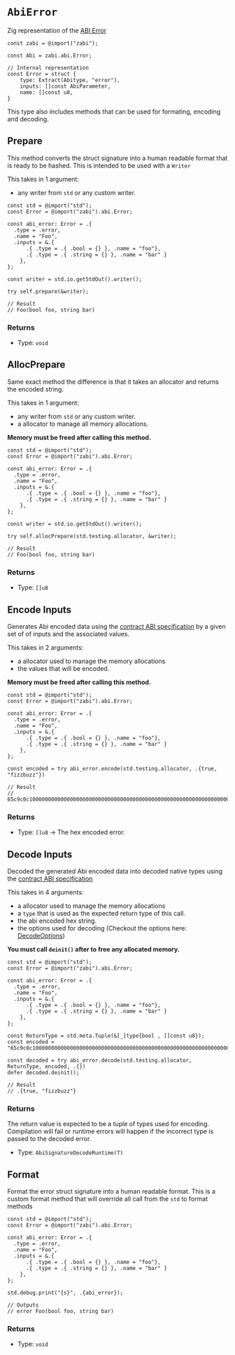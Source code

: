 # `AbiError` 

Zig representation of the [ABI Error](https://docs.soliditylang.org/en/latest/abi-spec.html#json)

```zig
const zabi = @import("zabi");

const Abi = zabi.abi.Error;

// Internal representation
const Error = struct {
    type: Extract(Abitype, "error"),
    inputs: []const AbiParameter,
    name: []const u8,
}
```

This type also includes methods that can be used for formating, encoding and decoding.

## Prepare

This method converts the struct signature into a human readable format that is ready to be hashed. This is intended to be used with a `Writer`

This takes in 1 argument:

- any writer from `std` or any custom writer.

```zig
const std = @import("std");
const Error = @import("zabi").abi.Error;

const abi_error: Error = .{
  .type = .error, 
  .name = "Foo", 
  .inputs = &.{
      .{ .type = .{ .bool = {} }, .name = "foo"}, 
      .{ .type = .{ .string = {} }, .name = "bar" } 
    },
};

const writer = std.io.getStdOut().writer();

try self.prepare(&writer);

// Result
// Foo(bool foo, string bar)
```

### Returns

- Type: `void`

## AllocPrepare

Same exact method the difference is that it takes an allocator and returns the encoded string.

This takes in 1 argument:

- any writer from `std` or any custom writer.
- a allocator to manage all memory allocations.

**Memory must be freed after calling this method.**

```zig
const std = @import("std");
const Error = @import("zabi").abi.Error;

const abi_error: Error = .{
  .type = .error, 
  .name = "Foo", 
  .inputs = &.{
      .{ .type = .{ .bool = {} }, .name = "foo"}, 
      .{ .type = .{ .string = {} }, .name = "bar" } 
    },
};

const writer = std.io.getStdOut().writer();

try self.allocPrepare(std.testing.allocator, &writer);

// Result
// Foo(bool foo, string bar)
```

### Returns

- Type: `[]u8`

## Encode Inputs

Generates Abi encoded data using the [contract ABI specification](https://docs.soliditylang.org/en/latest/abi-spec.html#json) by a given set of of inputs and the associated values.

This takes in 2 arguments:

- a allocator used to manage the memory allocations
- the values that will be encoded.

**Memory must be freed after calling this method.**

```zig
const std = @import("std");
const Error = @import("zabi").abi.Error;

const abi_error: Error = .{
  .type = .error, 
  .name = "Foo", 
  .inputs = &.{
      .{ .type = .{ .bool = {} }, .name = "foo"}, 
      .{ .type = .{ .string = {} }, .name = "bar" } 
    },
};

const encoded = try abi_error.encode(std.testing.allocator, .{true, "fizzbuzz"})

// Result
// 65c9c0c100000000000000000000000000000000000000000000000000000000000000010000000000000000000000000000000000000000000000000000000000000040000000000000000000000000000000000000000000000000000000000000000866697a7a62757a7a000000000000000000000000000000000000000000000000
```

### Returns

- Type: `[]u8` -> The hex encoded error.

## Decode Inputs

Decoded the generated Abi encoded data into decoded native types using the [contract ABI specification](https://docs.soliditylang.org/en/latest/abi-spec.html#json)

This takes in 4 arguments:

- a allocator used to manage the memory allocations
- a `type` that is used as the expected return type of this call.
- the abi encoded hex string.
- the options used for decoding (Checkout the options here: [DecodeOptions](/api/abi_utils/types#decodedoptions))

**You must call `deinit()` after to free any allocated memory.**

```zig
const std = @import("std");
const Error = @import("zabi").abi.Error;

const abi_error: Error = .{
  .type = .error, 
  .name = "Foo", 
  .inputs = &.{
      .{ .type = .{ .bool = {} }, .name = "foo"}, 
      .{ .type = .{ .string = {} }, .name = "bar" } 
    },
};

const ReturnType = std.meta.Tuple(&[_]type{bool , []const u8});
const encoded = "65c9c0c100000000000000000000000000000000000000000000000000000000000000010000000000000000000000000000000000000000000000000000000000000040000000000000000000000000000000000000000000000000000000000000000866697a7a62757a7a000000000000000000000000000000000000000000000000"

const decoded = try abi_error.decode(std.testing.allocator, ReturnType, encoded, .{})
defer decoded.deinit();

// Result
// .{true, "fizzbuzz"}
```

### Returns

The return value is expected to be a tuple of types used for encoding. Compilation will fail or runtime errors will happen if the incorrect type is passed to the decoded error.

- Type: `AbiSignatureDecodeRuntime(T)`

## Format

Format the error struct signature into a human readable format.
This is a custom format method that will override all call from the `std` to format methods

```zig
const std = @import("std");
const Error = @import("zabi").abi.Error;

const abi_error: Error = .{
  .type = .error, 
  .name = "Foo", 
  .inputs = &.{
      .{ .type = .{ .bool = {} }, .name = "foo"}, 
      .{ .type = .{ .string = {} }, .name = "bar" } 
    },
};

std.debug.print("{s}", .{abi_error});

// Outputs
// error Foo(bool foo, string bar)
```

### Returns

- Type: `void`
